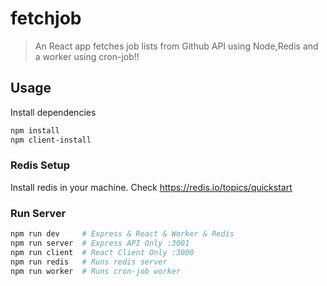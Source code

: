 # fetchjob

>An React app fetches job lists from Github API using Node,Redis and a worker using cron-job!!

## Usage

Install dependencies

```bash
npm install
npm client-install
```

### Redis Setup

Install redis in your machine. Check https://redis.io/topics/quickstart  

### Run Server

```bash
npm run dev     # Express & React & Worker & Redis 
npm run server  # Express API Only :3001
npm run client  # React Client Only :3000
npm run redis   # Runs redis server
npm run worker  # Runs cron-job worker
